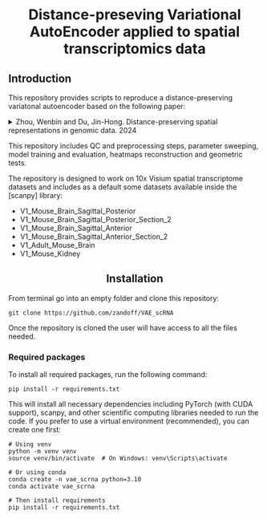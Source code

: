 <div align="center">

# Distance-preseving Variational AutoEncoder applied to spatial transcriptomics data

</div>

## Introduction

This repository provides scripts to reproduce a distance-preserving variatonal autoencoder based on the following paper:

<details>

<summary>
Zhou, Wenbin and Du, Jin-Hong. Distance-preserving spatial representations in genomic data. 2024
</summary>

```bibtex
@article{zhou2024distance,
  title={Distance-preserving spatial representations in genomic data},
  author={Zhou, Wenbin and Du, Jin-Hong},
  journal={arXiv preprint arXiv:2408.00911},
  year={2024}
}
```
</details>

This repository includes QC and preprocessing steps, parameter sweeping, model training and evaluation, heatmaps reconstruction and geometric tests.

The repository is designed to work on 10x Visium spatial transcriptome datasets and includes as a default some datasets available inside the [scanpy] library:
- V1_Mouse_Brain_Sagittal_Posterior
- V1_Mouse_Brain_Sagittal_Posterior_Section_2
- V1_Mouse_Brain_Sagittal_Anterior
- V1_Mouse_Brain_Sagittal_Anterior_Section_2
- V1_Adult_Mouse_Brain
- V1_Mouse_Kidney

<div align="center">

## Installation
</div>
From terminal go into an empty folder and clone this repository:

```shell
git clone https://github.com/zandoff/VAE_scRNA
```

Once the repository is cloned the user will have access to all the files needed.

### Required packages

To install all required packages, run the following command:

```shell
pip install -r requirements.txt
```

This will install all necessary dependencies including PyTorch (with CUDA support), scanpy, and other scientific computing libraries needed to run the code. If you prefer to use a virtual environment (recommended), you can create one first:

```shell
# Using venv
python -m venv venv
source venv/bin/activate  # On Windows: venv\Scripts\activate

# Or using conda
conda create -n vae_scrna python=3.10
conda activate vae_scrna

# Then install requirements
pip install -r requirements.txt
```

